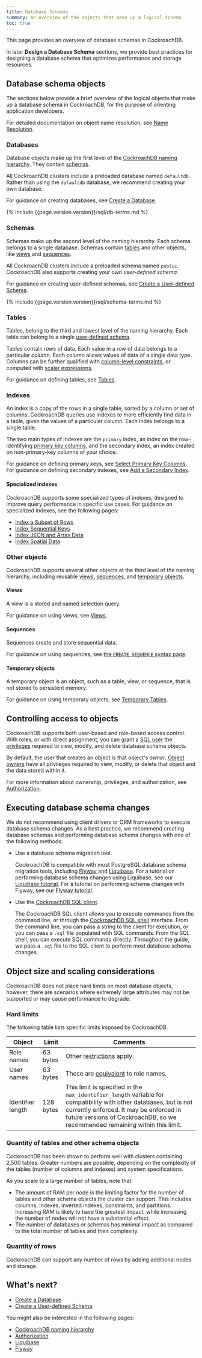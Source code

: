 ```yaml
---
title: Database Schemas
summary: An overview of the objects that make up a logical schema
toc: true
---
```


This page provides an overview of database schemas in CockroachDB.

In later **Design a Database Schema** sections, we provide best practices for designing a database schema that optimizes performance and storage resources.

## Database schema objects

The sections below provide a brief overview of the logical objects that make up a database schema in CockroachDB, for the purpose of orienting application developers.

For detailed documentation on object name resolution, see [Name Resolution](sql-name-resolution.html).

### Databases

Database objects make up the first level of the [CockroachDB naming hierarchy](sql-name-resolution.html#naming-hierarchy). They contain [schemas](#schemas).

All CockroachDB clusters include a preloaded database named `defaultdb`. Rather than using the `defaultdb` database, we recommend creating your own database.

For guidance on creating databases, see [Create a Database](schema-design-database.html).

{% include {{page.version.version}}/sql/db-terms.md %}

### Schemas

Schemas make up the second level of the naming hierarchy. Each schema belongs to a single database. Schemas contain [tables](#tables) and other objects, like [views](#views) and [sequences](#sequences).

All CockroachDB clusters include a preloaded schema named `public`. CockroachDB also supports creating your own *user-defined schema*.

For guidance on creating user-defined schemas, see [Create a User-defined Schema](schema-design-schema.html).

{% include {{page.version.version}}/sql/schema-terms.md %}

### Tables

Tables, belong to the third and lowest level of the naming hierarchy. Each table can belong to a single [user-defined schema](#schemas).

Tables contain *rows* of data. Each value in a row of data belongs to a particular *column*. Each column allows values of data of a single data type. Columns can be further qualified with [column-level constraints](constraints.html), or computed with [scalar expressions](computed-columns.html).

For guidance on defining tables, see [Tables](schema-design-table.html).

### Indexes

An index is a copy of the rows in a single table, sorted by a column or set of columns. CockroachDB queries use indexes to more efficiently find data in a table, given the values of a particular column. Each index belongs to a single table.

The two main types of indexes are the `primary` index, an index on the row-identifying [primary key columns](primary-key.html), and the secondary index, an index created on non-primary-key columns of your choice.

For guidance on defining primary keys, see [Select Primary Key Columns](schema-design-table.html#select-primary-key-columns). For guidance on defining secondary indexes, see [Add a Secondary Index](schema-design-indexes.html).

#### Specialized indexes

CockroachDB supports some specialized types of indexes, designed to improve query performance in specific use cases. For guidance on specialized indexes, see the following pages:

- [Index a Subset of Rows](partial-indexes.html)
- [Index Sequential Keys](hash-sharded-indexes.html)
- [Index JSON and Array Data](inverted-indexes.html)
- [Index Spatial Data](spatial-indexes.html)

### Other objects

CockroachDB supports several other objects at the third level of the naming hierarchy, including reusable [views](#views), [sequences](#sequences), and [temporary objects](#temporary-objects).

#### Views

A view is a stored and named selection query.

For guidance on using views, see [Views](views.html).

#### Sequences

Sequences create and store sequential data.

For guidance on using sequences, see [the `CREATE SEQUENCE` syntax page](create-sequence.html).

#### Temporary objects

A temporary object is an object, such as a table, view, or sequence, that is not stored to persistent memory.

For guidance on using temporary objects, see [Temporary Tables](temporary-tables.html).

## Controlling access to objects

CockroachDB supports both user-based and role-based access control. With roles, or with direct assignment, you can grant a [SQL user](authorization.html#users) the [privileges](authorization.html#privileges) required to view, modify, and delete database schema objects.

By default, the user that creates an object is that object's *owner*. [Object owners](authorization.html#object-ownership) have all privileges required to view, modify, or delete that object and the data stored within it.

For more information about ownership, privileges, and authorization, see [Authorization](authorization.html).

## Executing database schema changes

We do not recommend using client drivers or ORM frameworks to execute database schema changes. As a best practice, we recommend creating database schemas and performing database schema changes with one of the following methods:

- Use a database schema migration tool.

    CockroachDB is compatible with most PostgreSQL database schema migration tools, including [Flyway](https://flywaydb.org/) and [Liquibase](https://www.liquibase.com). For a tutorial on performing database schema changes using Liquibase, see our [Liquibase tutorial](liquibase.html). For a tutorial on performing schema changes with Flyway, see our [Flyway tutorial](flyway.html).

- Use the [CockroachDB SQL client](cockroach-sql.html#execute-sql-statements-from-a-file).

    The CockroachDB SQL client allows you to execute commands from the command line, or through the [CockroachDB SQL shell](cockroach-sql.html#sql-shell) interface. From the command line, you can pass a string to the client for execution, or you can pass a `.sql` file populated with SQL commands. From the SQL shell, you can execute SQL commands directly. Throughout the guide, we pass a `.sql` file to the SQL client to perform most database schema changes.

## Object size and scaling considerations

CockroachDB does not place hard limits on most database objects, however, there are scenarios where extremely large attributes may not be supported or may cause performance to degrade.

### Hard limits

The following table lists specific limits imposed by CockroachDB.

| Object | Limit | Comments |
| ------ | ----- | -------- |
| Role names | 63 bytes | Other [restrictions](create-role.html#role-name-limitations) apply. |
| User names | 63 bytes | These are [equivalent](create-user.html) to role names. |
| Identifier length | 128 bytes | This limit is specified in the `max_identifier_length` variable for compatibility with other databases, but is not currently enforced. It may be enforced in future versions of CockroachDB, so we recommended remaining within this limit. | 

### Quantity of tables and other schema objects

CockroachDB has been shown to perform well with clusters containing 2,500 tables. Greater numbers are possible, depending on the complexity of the tables (number of columns and indexes) and system specifications.

As you scale to a large number of tables, note that:

- The amount of RAM per node is the limiting factor for the number of tables and other schema objects the cluster can support. This includes columns, indexes, inverted indexes, constraints, and partitions. Increasing RAM is likely to have the greatest impact, while increasing the number of nodes will not have a substantial effect.
- The number of databases or schemas has minimal impact as compared to the total number of tables and their complexity.

### Quantity of rows

CockroachDB can support any number of rows by adding additional nodes and storage.

## What's next?

- [Create a Database](schema-design-database.html)
- [Create a User-defined Schema](schema-design-database.html)

You might also be interested in the following pages:

- [CockroachDB naming hierarchy](sql-name-resolution.html#naming-hierarchy)
- [Authorization](authorization.html)
- [Liquibase](liquibase.html)
- [Flyway](flyway.html)
